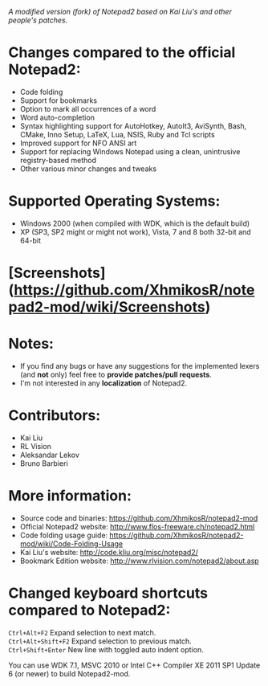 _A modified version (fork) of Notepad2 based on Kai Liu's and other people's patches._

# Changes compared to the official Notepad2:

* Code folding
* Support for bookmarks
* Option to mark all occurrences of a word
* Word auto-completion
* Syntax highlighting support for AutoHotkey, AutoIt3, AviSynth, Bash, CMake, Inno Setup, LaTeX, Lua, NSIS, Ruby and Tcl scripts
* Improved support for NFO ANSI art
* Support for replacing Windows Notepad using a clean, unintrusive registry-based method
* Other various minor changes and tweaks

# Supported Operating Systems:
* Windows 2000 (when compiled with WDK, which is the default build)
* XP (SP3, SP2 might or might not work), Vista, 7 and 8 both 32-bit and 64-bit

# [Screenshots] (https://github.com/XhmikosR/notepad2-mod/wiki/Screenshots)

# Notes:
* If you find any bugs or have any suggestions for the implemented lexers (and **not** only) feel free to **provide patches/pull requests**.
* I'm not interested in any **localization** of Notepad2.

# Contributors:
* Kai Liu
* RL Vision
* Aleksandar Lekov
* Bruno Barbieri

# More information:
* Source code and binaries:  https://github.com/XhmikosR/notepad2-mod
* Official Notepad2 website: http://www.flos-freeware.ch/notepad2.html
* Code folding usage guide:  https://github.com/XhmikosR/notepad2-mod/wiki/Code-Folding-Usage
* Kai Liu's website:         http://code.kliu.org/misc/notepad2/
* Bookmark Edition website:  http://www.rlvision.com/notepad2/about.asp

# Changed keyboard shortcuts compared to Notepad2:
`Ctrl+Alt+F2`       Expand selection to next match.  
`Ctrl+Alt+Shift+F2` Expand selection to previous match.  
`Ctrl+Shift+Enter`  New line with toggled auto indent option.  

You can use WDK 7.1, MSVC 2010 or Intel C++ Compiler XE 2011 SP1 Update 6 (or newer) to build Notepad2-mod.
